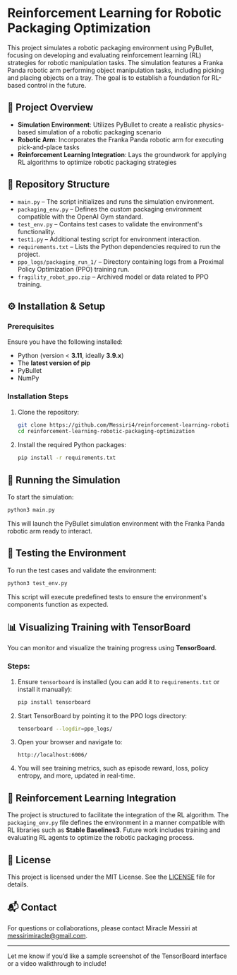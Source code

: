 # Reinforcement Learning for Robotic Packaging Optimization

This project simulates a robotic packaging environment using PyBullet, focusing on developing and evaluating reinforcement learning (RL) strategies for robotic manipulation tasks. The simulation features a Franka Panda robotic arm performing object manipulation tasks, including picking and placing objects on a tray. The goal is to establish a foundation for RL-based control in the future.

## 🧠 Project Overview

- **Simulation Environment**: Utilizes PyBullet to create a realistic physics-based simulation of a robotic packaging scenario  
- **Robotic Arm**: Incorporates the Franka Panda robotic arm for executing pick-and-place tasks  
- **Reinforcement Learning Integration**: Lays the groundwork for applying RL algorithms to optimize robotic packaging strategies  

## 📁 Repository Structure

- `main.py` – The script initializes and runs the simulation environment.  
- `packaging_env.py` – Defines the custom packaging environment compatible with the OpenAI Gym standard.  
- `test_env.py` – Contains test cases to validate the environment's functionality.  
- `test1.py` – Additional testing script for environment interaction.  
- `requirements.txt` – Lists the Python dependencies required to run the project.  
- `ppo_logs/packaging_run_1/` – Directory containing logs from a Proximal Policy Optimization (PPO) training run.  
- `fragility_robot_ppo.zip` – Archived model or data related to PPO training.  

## ⚙️ Installation & Setup

### Prerequisites

Ensure you have the following installed:

- Python (version < **3.11**, ideally **3.9.x**)  
- The **latest version of pip**  
- PyBullet  
- NumPy  

### Installation Steps

1. Clone the repository:

   ```bash
   git clone https://github.com/Messiri4/reinforcement-learning-robotic-packaging-optimization.git
   cd reinforcement-learning-robotic-packaging-optimization
   ```

2. Install the required Python packages:

   ```bash
   pip install -r requirements.txt
   ```

## 🚀 Running the Simulation

To start the simulation:

```bash
python3 main.py
```

This will launch the PyBullet simulation environment with the Franka Panda robotic arm ready to interact.

## 🧪 Testing the Environment

To run the test cases and validate the environment:

```bash
python3 test_env.py
```

This script will execute predefined tests to ensure the environment's components function as expected.

## 📊 Visualizing Training with TensorBoard

You can monitor and visualize the training progress using **TensorBoard**.

### Steps:

1. Ensure `tensorboard` is installed (you can add it to `requirements.txt` or install it manually):

   ```bash
   pip install tensorboard
   ```

2. Start TensorBoard by pointing it to the PPO logs directory:

   ```bash
   tensorboard --logdir=ppo_logs/
   ```

3. Open your browser and navigate to:

   ```
   http://localhost:6006/
   ```

4. You will see training metrics, such as episode reward, loss, policy entropy, and more, updated in real-time.

## 🤖 Reinforcement Learning Integration

The project is structured to facilitate the integration of the RL algorithm. The `packaging_env.py` file defines the environment in a manner compatible with RL libraries such as **Stable Baselines3**. Future work includes training and evaluating RL agents to optimize the robotic packaging process.

## 📄 License

This project is licensed under the MIT License. See the [LICENSE](LICENSE) file for details.

## 📬 Contact

For questions or collaborations, please contact Miracle Messiri at messirimiracle@gmail.com.

---

Let me know if you’d like a sample screenshot of the TensorBoard interface or a video walkthrough to include!
